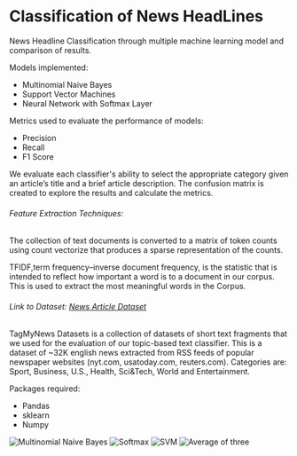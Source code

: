 # Classification of News HeadLines



News Headline Classification through multiple machine learning model and comparison of results.

Models implemented:

 * Multinomial Naive Bayes 
 * Support Vector Machines 
 * Neural Network with Softmax Layer
 

Metrics used to evaluate the performance of models:

 * Precision
 * Recall
 * F1 Score 
 
 We evaluate each classifier's ability to select the appropriate category given an article’s title and a brief article description. The confusion matrix is created to  explore the results and calculate the metrics. 



###### Feature Extraction Techniques:
The collection of text documents is converted to a matrix of token counts using count vectorize that produces a sparse representation of the counts.

TFIDF,term frequency–inverse document frequency, is the statistic that is intended to reflect how important a word is to a document in our corpus. This is used to extract the most meaningful words in the Corpus. 

###### Link to Dataset: [News Article Dataset](http://acube.di.unipi.it/tmn-dataset/) 
TagMyNews Datasets is a collection of datasets of short text fragments that we used for the evaluation of  our topic-based text classifier. This is a dataset of  ~32K english news extracted from RSS feeds of popular newspaper websites (nyt.com, usatoday.com, reuters.com). Categories are: Sport, Business, U.S., Health, Sci&Tech, World and Entertainment.



Packages required: 

 * Pandas
 * sklearn
 * Numpy
 
 
 
![Multinomial Naive Bayes](https://i.imgur.com/2gaK9iO.png)
![Softmax](https://i.imgur.com/R2XHiuB.png)
![SVM](https://i.imgur.com/dvfwxY8.png)
![Average of three](https://i.imgur.com/1WtrPRv.png)






